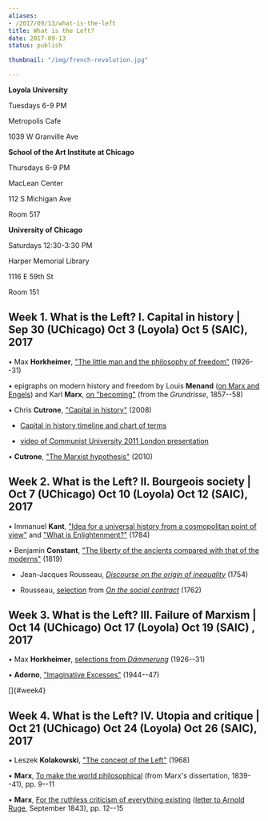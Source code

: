 ```yaml
---
aliases:
- /2017/09/13/what-is-the-left
title: What is the Left?
date: 2017-09-13
status: publish

thumbnail: "/img/french-revolution.jpg"

---
```

**Loyola University**

Tuesdays 6-9 PM

Metropolis Cafe

1039 W Granville Ave

**School of the Art Institute at Chicago**

Thursdays 6-9 PM

MacLean Center

112 S Michigan Ave

Room 517

**University of Chicago**

Saturdays 12:30-3:30 PM

Harper Memorial Library

1116 E 59th St

Room 151

## Week 1. What is the Left? I. Capital in history | Sep 30 (UChicago) Oct 3 (Loyola) Oct 5 (SAIC), 2017

• Max **Horkheimer**, ["The little man and the philosophy of
freedom"](http://chriscutrone.platypus1917.org/file/readings/horkheimer_littlemanphilosophyfreedomdaemmerung1926-31.pdf) (1926--31)

• epigraphs on modern history and freedom by Louis **Menand** ([on Marx and Engels](https://platypus1917.org/file/readings/menandlouis_edmundwilsonfinlandstationintro2003.pdf)) and Karl **Marx**, [on "becoming"](https://platypus1917.org/file/readings/marx_grundrissebecoming.pdf) (from the *Grundrisse*, 1857--58)

• Chris **Cutrone**, ["Capital in history"](https://platypus1917.org/2008/10/01/capital-in-history-the-need-for-a-marxian-philosophy-of-history-of-the-left/) (2008)

* [Capital in history timeline and chart of terms](https://platypus1917.org/file/readings/cutrone_capitalinhistorytimeline103011.pdf)

* [video of Communist University 2011 London presentation](http://vimeo.com/30377397)

• **Cutrone**, ["The Marxist
hypothesis"](https://platypus1917.org/2010/11/06/the-marxist-hypothesis-a-response-to-alain-badous-communist-hypothesis/) (2010)

## Week 2. What is the Left? II. Bourgeois society | Oct 7 (UChicago) Oct 10 (Loyola) Oct 12 (SAIC), 2017

• Immanuel **Kant**, ["Idea for a universal history from a cosmopolitan point of view"](http://www.marxists.org/reference/subject/ethics/kant/universal-history.htm) and ["What is Enlightenment?"](http://www.marxists.org/reference/subject/ethics/kant/enlightenment.htm) (1784)

• Benjamin **Constant**, ["The liberty of the ancients compared with that of the moderns"](https://platypus1917.org/file/readings/constant_liberty.pdf) (1819)

* Jean-Jacques Rousseau, [*Discourse on the origin of inequality*](http://www.constitution.org/jjr/ineq.htm) (1754)

* Rousseau, [selection](https://platypus1917.org/file/readings/rousseau_socialcontractex.pdf) from [*On the social contract*](http://www.constitution.org/jjr/socon.htm) (1762)


## Week 3. What is the Left? III. Failure of Marxism | Oct 14 (UChicago) Oct 17 (Loyola) Oct 19 (SAIC) , 2017

• Max **Horkheimer**, [selections
from *Dämmerung*](https://platypus1917.org/file/readings/readings/horkheimer_dawnex.pdf) (1926--31)

• **Adorno**, ["Imaginative
Excesses"](https://platypus1917.org/file/readings/readings/adorno_imaginativeexcesses.pdf) (1944--47)



[]{#week4}

## Week 4. What is the Left? IV. Utopia and critique | Oct 21 (UChicago) Oct 24 (Loyola) Oct 26 (SAIC), 2017

• Leszek **Kolakowski**, ["The concept of the
Left"](https://platypus1917.org/file/readings/readings/kolakowskileszek_conceptleft1968.pdf) (1968)

• **Marx**, [To make the world
philosophical](https://platypus1917.org/file/readings/marx_earlyphilosophicalcritique_mereader9-151.pdf) (from
Marx's dissertation, 1839--41), pp. 9--11

• **Marx**, [For the ruthless criticism of everything
existing](https://platypus1917.org/file/readings/marx_earlyphilosophicalcritique_mereader9-151.pdf#page=3) ([letter
to Arnold
Ruge](https://www.marxists.org/archive/marx/works/1843/letters/43_09.htm),
September 1843), pp. 12--15
